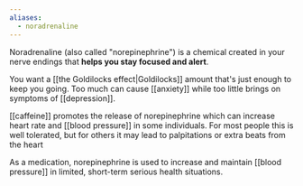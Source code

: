 ```yaml
---
aliases:
  - noradrenaline
---
```

Noradrenaline (also called "norepinephrine") is a chemical created in your nerve endings that **helps you stay focused and alert**. 

You want a [[the Goldilocks effect|Goldilocks]] amount that's just enough to keep you going. Too much can cause [[anxiety]] while too little brings on symptoms of [[depression]].

[[caffeine]] promotes the release of norepinephrine which can increase heart rate and [[blood pressure]] in some individuals. For most people this is well tolerated, but for others it may lead to palpitations or extra beats from the heart

As a medication, norepinephrine is used to increase and maintain [[blood pressure]] in limited, short-term serious health situations.